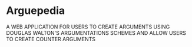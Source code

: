 # Arguepedia
A WEB APPLICATION FOR USERS TO CREATE ARGUMENTS USING DOUGLAS WALTON'S ARGUMENTATIONS SCHEMES AND ALLOW USERS TO CREATE COUNTER ARGUMENTS
